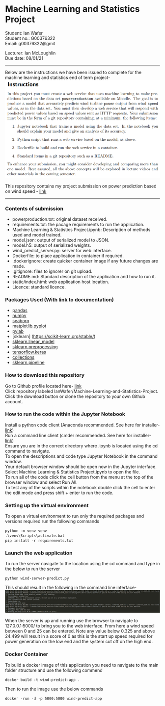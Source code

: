 # Machine Learning and Statistics Project

Student: Ian Wafer  
Student no.: G00376322  
Email: g00376322@gmit  

Lecturer: Ian McLoughlin  
Due date: 08/01/21  

***

Below are the instructions we have been issued to complete for the machine learning and statistics end of term project-
![Instructions](https://github.com/IanWafer/Machine-Learning-and-Statistics-Project/blob/main/Images/instructions.PNG)

This repository contains my project submission on power prediction based on wind speed - [link](https://github.com/IanWafer/Machine-Learning-and-Statistics-Project)

***

### Contents of submission
- powerproduction.txt: original  dataset received.  
- requirements.txt: the pacage requirements to run the application.  
- Machine Learning & Statistics Project.ipynb: Description of methods used and model trained.  
- model.json: output of serialized model to JSON.  
- model.h5: output of serialized weights.  
- wind_predict_server.py: server for web interface.  
- Dockerfile: to place application in container if required.  
- .dockerignore: create quicker container image if any future changes are made.  
- .gitignore: files to  ignorer on git upload.  
- README.md: Standard description of the application and how to run it.  
- static/index.html: web application  host location.  
- Licence: standard licence.  

### Packages Used (With link to documentation)
* [pandas](https://pandas.pydata.org/)
* [numpy](https://numpy.org/)
* [seaborn](https://seaborn.pydata.org/)
* [matplotlib.pyplot](https://matplotlib.org/)
* [pylab](https://matplotlib.org/api/pyplot_api.html)
* [sklearn] (https://scikit-learn.org/stable/) 
* [sklearn.linear_model](https://scikit-learn.org/stable/modules/linear_model.html)
* [sklearn.preprocessing](https://scikit-learn.org/stable/modules/preprocessing.html)
* [tensorflow.keras](https://www.tensorflow.org/guide/keras/sequential_model)
* [collections](https://docs.python.org/3/library/collections.html)
* [sklearn.pipeline](https://scikit-learn.org/stable/modules/generated/sklearn.pipeline.Pipeline.html)


### How to download this repository
Go to Github profile located here- [link](https://github.com/IanWafer)  
Click repository labeled IanWafer/Machine-Learning-and-Statistics-Project.  
Click the download button or clone the repository to your own Github account.  

### How to run the code within the Jupyter Notebook
Install a python code client (Anaconda recommended. See here for installer- [link](https://www.anaconda.com/products/individual))  
Run a command line client (cmder recommended. See here for installer- [link](https://cmder.net/))  
Ensure you are in the correct directory where .ipynb is located using the cd command to navigate.  
To open the descriptions and code type Jupyter Notebook in the command window.  
Your default browser window should be open now in the Jupyter interface. Select Machine Learning & Statistics Project.ipynb to open the file.  
To run all of the code click the cell button from the menu at the top of the browser window and select Run All.  
To test any of the scripts within the notebook double click the cell to enter the edit mode and press shift + enter to run the code.  


### Setting up the virtual environment
To open a virtual environment to run only the required packages and versions required run the following commands
~~~ 
python -m venv venv
.\venv\Scripts\activate.bat
pip install -r requirements.txt 
~~~

### Launch the web application
To run the server navigate to the location using the cd command and type in the below to run the server
~~~
python wind-server-predict.py
~~~

This should result in the following in the command line interface-
![Server Running](https://github.com/IanWafer/Machine-Learning-and-Statistics-Project/blob/main/Images/server_running.PNG)

When the server is up and running use the browser to navigate to 127.0.0.1:5000/ to bring you to the web interface. From here a wind speed between 0 and 25 can be entered. Note any value below 0.325 and above 24.499  will result in a score of 0 as this is the start up speed required for power generation on the low end and the system cut off on the high end.

### Docker Container
To build a docker image of this application you need to navigate to the main folder structure and use the following commend
~~~
docker build -t wind-predict-app .
~~~

Then to run the image use the below commands 
~~~
docker -run -d -p 5000:5000 wind-predict-app
~~~